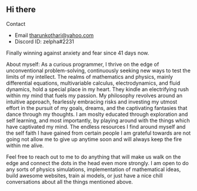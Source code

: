 ## Hi there

Contact
* Email tharunkothari@yahoo.com
* Discord ID: zelpha#2231

Finally winning against anxiety and fear since 41 days now.

About myself:
As a curious programmer, I thrive on the edge of unconventional problem-solving, continuously seeking new ways to test the limits of my intellect. The realms of mathematics and physics, mainly differential equations, multivariable calculus, electrodynamics, and fluid dynamics, hold a special place in my heart. They kindle an electrifying rush within my mind that fuels my passion. My philosophy revolves around an intuitive approach, fearlessly embracing risks and investing my utmost effort in the pursuit of my goals, dreams, and the captivating fantasies that dance through my thoughts. I am moslty educated through exploration and self learning, and most importantly, by playing around with the things which have captivated my mind. The endless resources I find around myself and the self faith I have gained from certain people I am grateful towards are not going not allow me to give up anytime soon and will always keep the fire within me alive.

Feel free to reach out to me to do anything that will make us walk on the edge and connect the dots in the head even more strongly. I am open to do any sorts of physics simulations, implementation of mathematical ideas, build awesome websites, train ai models, or just have a nice chill conversations about all the things mentioned above. 
